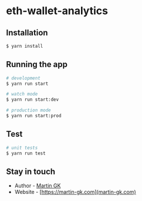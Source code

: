 # eth-wallet-analytics

## Installation

```bash
$ yarn install
```

## Running the app

```bash
# development
$ yarn run start

# watch mode
$ yarn run start:dev

# production mode
$ yarn run start:prod
```

## Test

```bash
# unit tests
$ yarn run test
```

## Stay in touch

- Author - [Martin GK](http://martin-gk.com)
- Website - [https://martin-gk.com](martin-gk.com)

